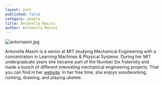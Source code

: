 ```yaml
---
layout: post
published: false
category: people
title: Antonella Masini
author: Antonella Masini
---
```

![antomasini.jpg]({{site.baseurl}}/assets/antomasini.jpg)

Antonella Masini is a senior at MIT studying Mechanical Engineering with a concentration in Learning Machines & Physical Systems. During her MIT undergraduate years she became part of the Number Six fraternity and made a bunch of different interesting mechanical engineering projects. That you can find in her [website](https://antomasini98.wixsite.com/portfolio).  In her free time, she enjoys woodworking, running, drawing, and playing ukelele.
